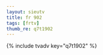 ```yaml
--- 
layout: sieutv
title: fr 902
tags: [frtv]
thumb_re: q7t1902
---
```

{% include tvadv key="q7t1902" %} 
